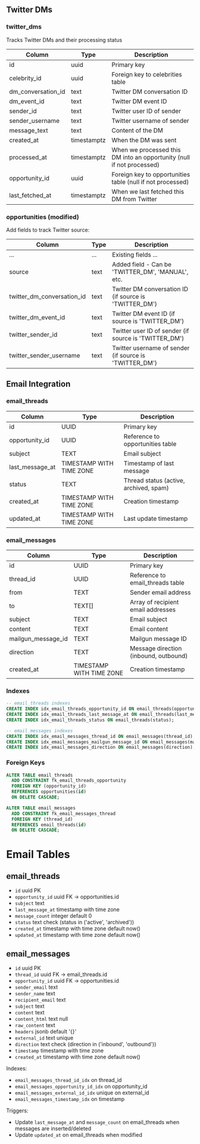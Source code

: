 ## Twitter DMs

### twitter_dms
Tracks Twitter DMs and their processing status

| Column | Type | Description |
|--------|------|-------------|
| id | uuid | Primary key |
| celebrity_id | uuid | Foreign key to celebrities table |
| dm_conversation_id | text | Twitter DM conversation ID |
| dm_event_id | text | Twitter DM event ID |
| sender_id | text | Twitter user ID of sender |
| sender_username | text | Twitter username of sender |
| message_text | text | Content of the DM |
| created_at | timestamptz | When the DM was sent |
| processed_at | timestamptz | When we processed this DM into an opportunity (null if not processed) |
| opportunity_id | uuid | Foreign key to opportunities table (null if not processed) |
| last_fetched_at | timestamptz | When we last fetched this DM from Twitter |

### opportunities (modified)
Add fields to track Twitter source:

| Column | Type | Description |
|--------|------|-------------|
| ... | ... | Existing fields ... |
| source | text | Added field - Can be 'TWITTER_DM', 'MANUAL', etc. |
| twitter_dm_conversation_id | text | Twitter DM conversation ID (if source is 'TWITTER_DM') |
| twitter_dm_event_id | text | Twitter DM event ID (if source is 'TWITTER_DM') |
| twitter_sender_id | text | Twitter user ID of sender (if source is 'TWITTER_DM') |
| twitter_sender_username | text | Twitter username of sender (if source is 'TWITTER_DM') |

## Email Integration

### email_threads
| Column | Type | Description |
|--------|------|-------------|
| id | UUID | Primary key |
| opportunity_id | UUID | Reference to opportunities table |
| subject | TEXT | Email subject |
| last_message_at | TIMESTAMP WITH TIME ZONE | Timestamp of last message |
| status | TEXT | Thread status (active, archived, spam) |
| created_at | TIMESTAMP WITH TIME ZONE | Creation timestamp |
| updated_at | TIMESTAMP WITH TIME ZONE | Last update timestamp |

### email_messages
| Column | Type | Description |
|--------|------|-------------|
| id | UUID | Primary key |
| thread_id | UUID | Reference to email_threads table |
| from | TEXT | Sender email address |
| to | TEXT[] | Array of recipient email addresses |
| subject | TEXT | Email subject |
| content | TEXT | Email content |
| mailgun_message_id | TEXT | Mailgun message ID |
| direction | TEXT | Message direction (inbound, outbound) |
| created_at | TIMESTAMP WITH TIME ZONE | Creation timestamp |

### Indexes
```sql
-- email_threads indexes
CREATE INDEX idx_email_threads_opportunity_id ON email_threads(opportunity_id);
CREATE INDEX idx_email_threads_last_message_at ON email_threads(last_message_at);
CREATE INDEX idx_email_threads_status ON email_threads(status);

-- email_messages indexes
CREATE INDEX idx_email_messages_thread_id ON email_messages(thread_id);
CREATE INDEX idx_email_messages_mailgun_message_id ON email_messages(mailgun_message_id);
CREATE INDEX idx_email_messages_direction ON email_messages(direction);
```

### Foreign Keys
```sql
ALTER TABLE email_threads
  ADD CONSTRAINT fk_email_threads_opportunity
  FOREIGN KEY (opportunity_id)
  REFERENCES opportunities(id)
  ON DELETE CASCADE;

ALTER TABLE email_messages
  ADD CONSTRAINT fk_email_messages_thread
  FOREIGN KEY (thread_id)
  REFERENCES email_threads(id)
  ON DELETE CASCADE;
``` 

# Email Tables

## email_threads
- `id` uuid PK
- `opportunity_id` uuid FK -> opportunities.id
- `subject` text
- `last_message_at` timestamp with time zone
- `message_count` integer default 0
- `status` text check (status in ('active', 'archived'))
- `created_at` timestamp with time zone default now()
- `updated_at` timestamp with time zone default now()

## email_messages
- `id` uuid PK
- `thread_id` uuid FK -> email_threads.id
- `opportunity_id` uuid FK -> opportunities.id
- `sender_email` text
- `sender_name` text
- `recipient_email` text
- `subject` text
- `content` text
- `content_html` text null
- `raw_content` text
- `headers` jsonb default '{}'
- `external_id` text unique
- `direction` text check (direction in ('inbound', 'outbound'))
- `timestamp` timestamp with time zone
- `created_at` timestamp with time zone default now()

Indexes:
- `email_messages_thread_id_idx` on thread_id
- `email_messages_opportunity_id_idx` on opportunity_id
- `email_messages_external_id_idx` unique on external_id
- `email_messages_timestamp_idx` on timestamp

Triggers:
- Update `last_message_at` and `message_count` on email_threads when messages are inserted/deleted
- Update `updated_at` on email_threads when modified